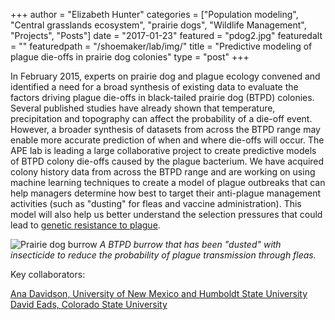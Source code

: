 +++
author = "Elizabeth Hunter"
categories = ["Population modeling", "Central grasslands ecosystem", "prairie dogs", "Wildlife Management", "Projects", "Posts"]
date = "2017-01-23"
featured = "pdog2.jpg"
featuredalt = ""
featuredpath = "/shoemaker/lab/img/"
title = "Predictive modeling of plague die-offs in prairie dog colonies"
type = "post"
+++

In February 2015, experts on prairie dog and plague ecology convened and identified a need for a broad synthesis of existing data to evaluate the factors driving plague die-offs in black-tailed prairie dog (BTPD) colonies. Several published studies have already shown that temperature, precipitation and topography can affect the probability of a die-off event. However, a broader synthesis of datasets from across the BTPD range may enable more accurate prediction of when and where die-offs will occur. The APE lab is leading a large collaborative project to create predictive models of BTPD colony die-offs caused by the plague bacterium.  We have acquired colony history data from across the BTPD range and are working on using machine learning techniques to create a model of plague outbreaks that can help managers determine how best to target their anti-plague management activities (such as "dusting" for fleas and vaccine administration).  This model will also help us better understand the selection pressures that could lead to [genetic resistance to plague](http://naes.unr.edu/shoemaker/lab/posts/PlagueModeling_project/).

![Prairie dog burrow](/shoemaker/lab/img/PdogBurrow.jpg)
*A BTPD burrow that has been "dusted" with insecticide to reduce the probability of plague transmission through fleas.*

Key collaborators:

[Ana Davidson, University of New Mexico and Humboldt State University](http://anadavidson.weebly.com/)
[David Eads, Colorado State University](https://www.fort.usgs.gov/staff-details/512)
